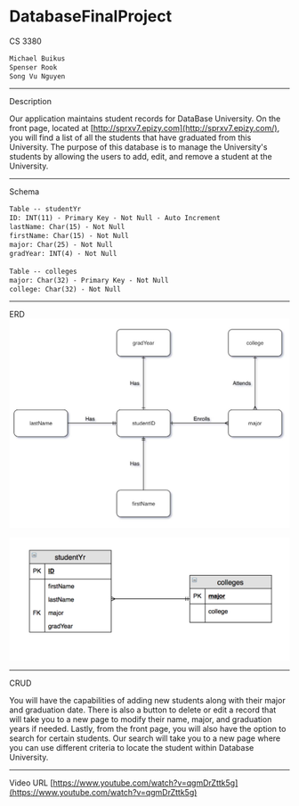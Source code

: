 # DatabaseFinalProject
CS 3380

	Michael Buikus 
	Spenser Rook 
	Song Vu Nguyen
  
  ***
  
Description

  Our application maintains student records for DataBase University. On the front page, located at [http://sprxv7.epizy.com](http://sprxv7.epizy.com/), you will find a list of all the students that have graduated from this University. The purpose of this database is to manage the University's students by allowing the users to add, edit, and remove a student at the University.
  
  ***
  
Schema

	Table -- studentYr
	ID: INT(11) - Primary Key - Not Null - Auto Increment
	lastName: Char(15) - Not Null 
	firstName: Char(15) - Not Null 
	major: Char(25) - Not Null 
	gradYear: INT(4) - Not Null
        
	Table -- colleges
	major: Char(32) - Primary Key - Not Null
	college: Char(32) - Not Null
        
  ***
  
ERD
  ![alt text](https://github.com/sprxv7/DatabaseFinalProject/blob/master/ERD.jpg "ERD Image")
  
  ![alt text](https://github.com/sprxv7/DatabaseFinalProject/blob/master/RelationshipDiagram.jpg "relationship")
  
  ***
  
CRUD
    
You will have the capabilities of adding new students along with their major and graduation date. There is also a button to delete or edit a record that will take you to a new page to modify their name, major, and graduation years if needed. Lastly, from the front page, you will also have the option to search for certain students. Our search will take you to a new page where you can use different criteria to locate the student within Database University.

***

Video URL
  [https://www.youtube.com/watch?v=qgmDrZttk5g](https://www.youtube.com/watch?v=qgmDrZttk5g)
